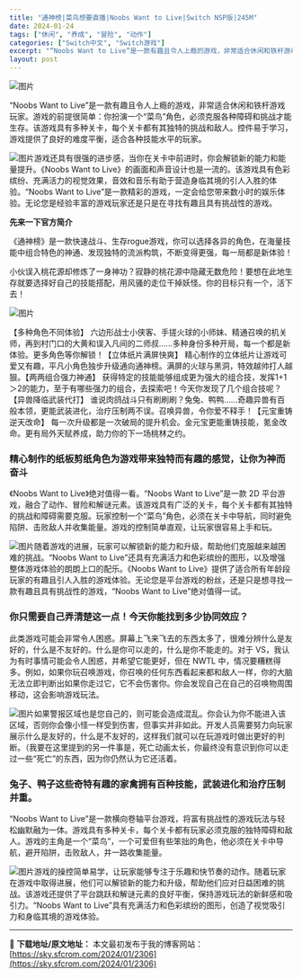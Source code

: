 ```yaml
---
title: "通神榜|菜鸟想要直播|Noobs Want to Live|Switch NSP版|245M"
date: 2024-01-24
tags: ["休闲", "养成", "冒险", "动作"]
categories: ["Switch中文", "Switch游戏"]
excerpt: "“Noobs Want to Live”是一款有趣且令人上瘾的游戏，非常适合休闲和铁杆游戏玩家。游戏的前提很简单：你扮演一个“菜鸟”角色，必须克服各种障碍和挑战才能生存。该游戏具有多种关卡，每个关卡都有其独特的挑战和敌人。控件易于学习，游戏提供了良好的难度平衡，适合各种技能水平的玩家。 游戏还具有很&hellip;"
layout: post
---
```


<div><section>
<p class="clear"><img src="https://sky.sfcrom.com/wp-content/uploads/2024/01/20240124073712-78b07.jpeg" alt="图片" crossorigin="anonymous" data-ratio="0.562" data-src="https://sky.sfcrom.com/wp-content/uploads/2024/01/20240124073712-78b07.jpeg" data-w="1000" data-original-style="letter-spacing: 0.034em;" data-index="1" data-fail="0" /></p>
<p class="clear">“Noobs Want to Live”是一款有趣且令人上瘾的游戏，非常适合休闲和铁杆游戏玩家。游戏的前提很简单：你扮演一个“菜鸟”角色，必须克服各种障碍和挑战才能生存。该游戏具有多种关卡，每个关卡都有其独特的挑战和敌人。控件易于学习，游戏提供了良好的难度平衡，适合各种技能水平的玩家。</p>
<p class="clear"><img src="https://sky.sfcrom.com/wp-content/uploads/2024/01/20240124073713-1e54b.jpeg" alt="图片" crossorigin="anonymous" data-ratio="0.562962962962963" data-src="https://sky.sfcrom.com/wp-content/uploads/2024/01/20240124073713-1e54b.jpeg" data-w="1080" data-original-style="" data-index="2" data-fail="0" />游戏还具有很强的进步感，当你在关卡中前进时，你会解锁新的能力和能量提升。《Noobs Want to Live》的画面和声音设计也是一流的。该游戏具有色彩缤纷、充满活力的视觉效果，音效和音乐有助于营造身临其境的引人入胜的体验。“Noobs Want to Live”是一款精彩的游戏，一定会给您带来数小时的娱乐体验。无论您是经验丰富的游戏玩家还是只是在寻找有趣且具有挑战性的游戏。</p>
<p class="clear"><strong>先来一下官方简介</strong></p>
<p class="clear">《通神榜》是一款快速战斗、生存rogue游戏，你可以选择各异的角色，在海量技能中组合特色的神通、发现独特的流派构筑，不断变得更强，每一局都是新体验！</p>
<p class="clear">小伙误入桃花源却修炼了一身神功？寂静的桃花源中隐藏无数危险！要想在此地生存就要选择好自己的技能搭配，用风骚的走位干掉妖怪。你的目标只有一个，活下去！</p>
<p class="clear"><img src="https://sky.sfcrom.com/wp-content/uploads/2024/01/20240124073713-4203a.jpeg" alt="图片" crossorigin="anonymous" data-ratio="0.562" data-src="https://sky.sfcrom.com/wp-content/uploads/2024/01/20240124073713-4203a.jpeg" data-w="1000" data-original-style="" data-index="3" /></p>
<p class="clear">【多种角色不同体验】 六边形战士小侠客、手搓火球的小师妹、精通召唤的机关师，再到村门口的大黄和误入凡间的二师叔......多种身份多种开局，每一个都是新体验。更多角色等你解锁！【立体纸片满屏快爽】 精心制作的立体纸片让游戏可爱又有趣，平凡小角色独步升级通向通神榜。满屏的火球与黑洞，特效越帅打人越狠。【两两组合强力神通】 获得特定的技能能够组成更为强大的组合技，发挥1+1＞2的能力，至于有哪些强力的组合，去探索吧！今天你发现了几个组合技呢？【异兽降临武装代打】 谁说肉鸽战斗只有刷刷刷？兔兔、鸭鸭……奇趣异兽有百般本领，更能武装进化，治疗压制两不误。召唤异兽，令你爱不释手！【元宝重铸逆天改命】 每一次升级都是一次破局的提升机会。金元宝更能重铸技能，氪金改命。更有局外天赋养成，助力你的下一场桃林之约。</p>

<h3>精心制作的纸板剪纸角色为游戏带来独特而有趣的感觉，让你为神而奋斗</h3>
<p class="clear">《Noobs Want to Live》绝对值得一看。“Noobs Want to Live”是一款 2D 平台游戏，融合了动作、冒险和解谜元素。该游戏具有广泛的关卡，每个关卡都有其独特的挑战和障碍需要克服。玩家控制一个“菜鸟”角色，必须在关卡中导航，同时避免陷阱、击败敌人并收集能量。游戏的控制简单直观，让玩家很容易上手和玩。</p>
<p class="clear"><img src="https://sky.sfcrom.com/wp-content/uploads/2024/01/20240124073713-80eba.jpeg" alt="图片" crossorigin="anonymous" data-ratio="0.562" data-src="https://sky.sfcrom.com/wp-content/uploads/2024/01/20240124073713-80eba.jpeg" data-w="1000" data-original-style="null" data-index="4" />随着游戏的进展，玩家可以解锁新的能力和升级，帮助他们克服越来越困难的挑战。“Noobs Want to Live”还具有充满活力和色彩缤纷的图形，以及增强整体游戏体验的朗朗上口的配乐。《Noobs Want to Live》提供了适合所有年龄段玩家的有趣且引人入胜的游戏体验。无论您是平台游戏的粉丝，还是只是想寻找一款有趣且具有挑战性的游戏，“Noobs Want to Live”绝对值得一试。</p>

<h3>你只需要自己弄清楚这一点！今天你能找到多少协同效应？</h3>
<p class="clear">此类游戏可能会非常令人困惑。屏幕上飞来飞去的东西太多了，很难分辨什么是友好的，什么是不友好的。什么是你可以走的，什么是你不能走的。对于 VS，我认为有时事情可能会令人困惑，并希望它能更好，但在 NWTL 中，情况要糟糕得多。例如，如果你玩召唤游戏，你召唤的任何东西看起来都和敌人一样，你的大脑无法立即判断出如果你走过它，它不会伤害你。你会发现自己在自己的召唤物周围移动，这会影响游戏玩法。</p>
<p class="clear"><img src="https://sky.sfcrom.com/wp-content/uploads/2024/01/20240124073714-a59c2.jpeg" alt="图片" crossorigin="anonymous" data-ratio="0.562" data-src="https://sky.sfcrom.com/wp-content/uploads/2024/01/20240124073714-a59c2.jpeg" data-w="1000" data-original-style="null" data-index="5" />如果警报区域也是您自己的，则可能会造成混乱。你会认为你不能进入该区域，否则你会像小怪一样受到伤害，但事实并非如此。开发人员需要努力向玩家展示什么是友好的，什么是不友好的，这样我们就可以在玩游戏时做出更好的判断。（我要在这里提到的另一件事是，死亡动画太长，你最终没有意识到你可以走过一些“死亡”的东西，因为你仍然认为它还活着。</p>

<h3>兔子、鸭子这些奇特有趣的家禽拥有百种技能，武装进化和治疗压制并重。</h3>
<p class="clear">“Noobs Want to Live”是一款横向卷轴平台游戏，将富有挑战性的游戏玩法与轻松幽默融为一体。游戏具有多种关卡，每个关卡都有玩家必须克服的独特障碍和敌人。游戏的主角是一个“菜鸟”，一个可爱但有些笨拙的角色，他必须在关卡中导航，避开陷阱，击败敌人，并一路收集能量。</p>
<p class="clear"><img src="https://sky.sfcrom.com/wp-content/uploads/2024/01/20240124073714-20262.jpeg" alt="图片" crossorigin="anonymous" data-ratio="0.562" data-src="https://sky.sfcrom.com/wp-content/uploads/2024/01/20240124073714-20262.jpeg" data-w="1000" data-original-style="null" data-index="6" />游戏的操控简单易学，让玩家能够专注于乐趣和快节奏的动作。随着玩家在游戏中取得进展，他们可以解锁新的能力和升级，帮助他们应对日益困难的挑战。该游戏还提供了平台跳跃和解谜元素的良好平衡，保持游戏玩法的新鲜感和吸引力。“Noobs Want to Live”具有充满活力和色彩缤纷的图形，创造了视觉吸引力和身临其境的游戏体验。</p>

</section></div>

---
📖 **下载地址/原文地址：** 本文最初发布于我的博客网站：[https://sky.sfcrom.com/2024/01/2306](https://sky.sfcrom.com/2024/01/2306)
